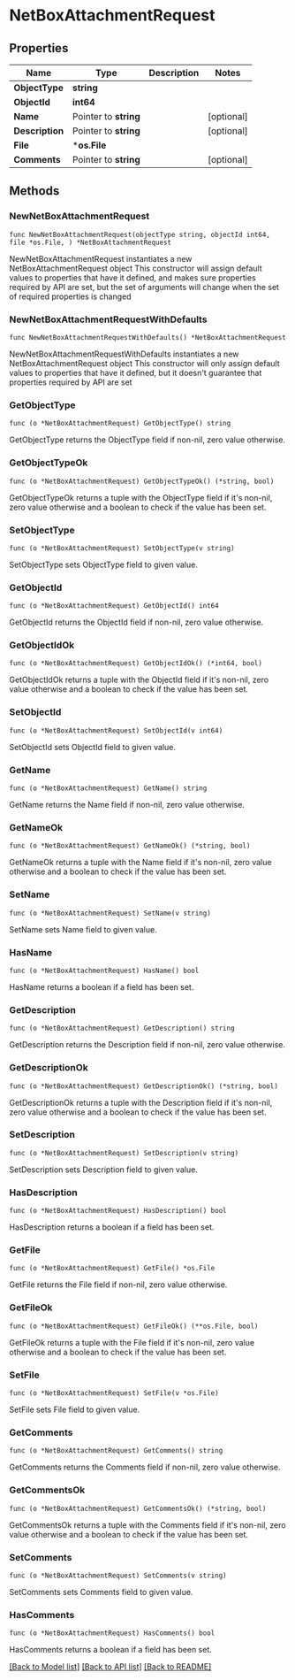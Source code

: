 # NetBoxAttachmentRequest

## Properties

Name | Type | Description | Notes
------------ | ------------- | ------------- | -------------
**ObjectType** | **string** |  | 
**ObjectId** | **int64** |  | 
**Name** | Pointer to **string** |  | [optional] 
**Description** | Pointer to **string** |  | [optional] 
**File** | ***os.File** |  | 
**Comments** | Pointer to **string** |  | [optional] 

## Methods

### NewNetBoxAttachmentRequest

`func NewNetBoxAttachmentRequest(objectType string, objectId int64, file *os.File, ) *NetBoxAttachmentRequest`

NewNetBoxAttachmentRequest instantiates a new NetBoxAttachmentRequest object
This constructor will assign default values to properties that have it defined,
and makes sure properties required by API are set, but the set of arguments
will change when the set of required properties is changed

### NewNetBoxAttachmentRequestWithDefaults

`func NewNetBoxAttachmentRequestWithDefaults() *NetBoxAttachmentRequest`

NewNetBoxAttachmentRequestWithDefaults instantiates a new NetBoxAttachmentRequest object
This constructor will only assign default values to properties that have it defined,
but it doesn't guarantee that properties required by API are set

### GetObjectType

`func (o *NetBoxAttachmentRequest) GetObjectType() string`

GetObjectType returns the ObjectType field if non-nil, zero value otherwise.

### GetObjectTypeOk

`func (o *NetBoxAttachmentRequest) GetObjectTypeOk() (*string, bool)`

GetObjectTypeOk returns a tuple with the ObjectType field if it's non-nil, zero value otherwise
and a boolean to check if the value has been set.

### SetObjectType

`func (o *NetBoxAttachmentRequest) SetObjectType(v string)`

SetObjectType sets ObjectType field to given value.


### GetObjectId

`func (o *NetBoxAttachmentRequest) GetObjectId() int64`

GetObjectId returns the ObjectId field if non-nil, zero value otherwise.

### GetObjectIdOk

`func (o *NetBoxAttachmentRequest) GetObjectIdOk() (*int64, bool)`

GetObjectIdOk returns a tuple with the ObjectId field if it's non-nil, zero value otherwise
and a boolean to check if the value has been set.

### SetObjectId

`func (o *NetBoxAttachmentRequest) SetObjectId(v int64)`

SetObjectId sets ObjectId field to given value.


### GetName

`func (o *NetBoxAttachmentRequest) GetName() string`

GetName returns the Name field if non-nil, zero value otherwise.

### GetNameOk

`func (o *NetBoxAttachmentRequest) GetNameOk() (*string, bool)`

GetNameOk returns a tuple with the Name field if it's non-nil, zero value otherwise
and a boolean to check if the value has been set.

### SetName

`func (o *NetBoxAttachmentRequest) SetName(v string)`

SetName sets Name field to given value.

### HasName

`func (o *NetBoxAttachmentRequest) HasName() bool`

HasName returns a boolean if a field has been set.

### GetDescription

`func (o *NetBoxAttachmentRequest) GetDescription() string`

GetDescription returns the Description field if non-nil, zero value otherwise.

### GetDescriptionOk

`func (o *NetBoxAttachmentRequest) GetDescriptionOk() (*string, bool)`

GetDescriptionOk returns a tuple with the Description field if it's non-nil, zero value otherwise
and a boolean to check if the value has been set.

### SetDescription

`func (o *NetBoxAttachmentRequest) SetDescription(v string)`

SetDescription sets Description field to given value.

### HasDescription

`func (o *NetBoxAttachmentRequest) HasDescription() bool`

HasDescription returns a boolean if a field has been set.

### GetFile

`func (o *NetBoxAttachmentRequest) GetFile() *os.File`

GetFile returns the File field if non-nil, zero value otherwise.

### GetFileOk

`func (o *NetBoxAttachmentRequest) GetFileOk() (**os.File, bool)`

GetFileOk returns a tuple with the File field if it's non-nil, zero value otherwise
and a boolean to check if the value has been set.

### SetFile

`func (o *NetBoxAttachmentRequest) SetFile(v *os.File)`

SetFile sets File field to given value.


### GetComments

`func (o *NetBoxAttachmentRequest) GetComments() string`

GetComments returns the Comments field if non-nil, zero value otherwise.

### GetCommentsOk

`func (o *NetBoxAttachmentRequest) GetCommentsOk() (*string, bool)`

GetCommentsOk returns a tuple with the Comments field if it's non-nil, zero value otherwise
and a boolean to check if the value has been set.

### SetComments

`func (o *NetBoxAttachmentRequest) SetComments(v string)`

SetComments sets Comments field to given value.

### HasComments

`func (o *NetBoxAttachmentRequest) HasComments() bool`

HasComments returns a boolean if a field has been set.


[[Back to Model list]](../README.md#documentation-for-models) [[Back to API list]](../README.md#documentation-for-api-endpoints) [[Back to README]](../README.md)


